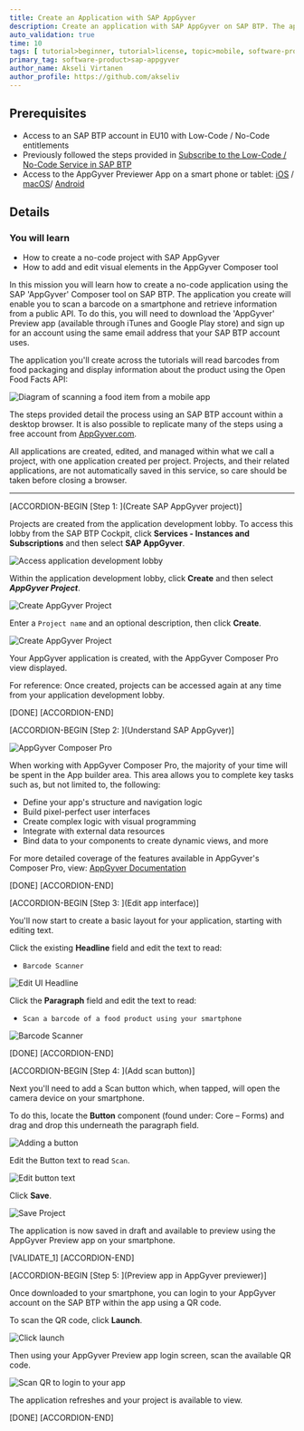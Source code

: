 ```yaml
---
title: Create an Application with SAP AppGyver
description: Create an application with SAP AppGyver on SAP BTP. The application, created in a browser, can be used with the AppGyver Previewer App to scan physical barcodes on food packaging to display calorific information.
auto_validation: true
time: 10
tags: [ tutorial>beginner, tutorial>license, topic>mobile, software-product>sap-business-technology-platform]
primary_tag: software-product>sap-appgyver
author_name: Akseli Virtanen
author_profile: https://github.com/akseliv
---
```


## Prerequisites
- Access to an SAP BTP account in EU10 with Low-Code / No-Code entitlements
- Previously followed the steps provided in [Subscribe to the Low-Code / No-Code Service in SAP BTP](appgyver-subscribe-service)
 - Access to the AppGyver Previewer App on a smart phone or tablet: [iOS](https://apps.apple.com/us/app/sap-appgyver-preview/id1585856868) / [macOS](https://downloads.appgyver.com/SAP_AppGyver_preview_v3.4.4.zip)/ [Android](https://play.google.com/store/apps/details?id=com.sap.appgyver.preview.release)


## Details
### You will learn
  - How to create a no-code project with SAP AppGyver
  - How to add and edit visual elements in the AppGyver Composer tool

  In this mission you will learn how to create a no-code application using the SAP 'AppGyver' Composer tool on SAP BTP. The application you create will enable you to scan a barcode on a smartphone and retrieve information from a public API. To do this, you will need to download the 'AppGyver' Preview app (available through iTunes and Google Play store) and sign up for an account using the same email address that your SAP BTP account uses.

  The application you'll create across the tutorials will read barcodes from food packaging and display information about the product using the Open Food Facts API:

![Diagram of scanning a food item from a mobile app](OpenFoodFactsDiagram.png)

  The steps provided detail the process using an SAP BTP account within a desktop browser. It is also possible to replicate many of the steps using a free account from [AppGyver.com](http://www.appgyver.com).

  All applications are created, edited, and managed within what we call a project, with one application created per project. Projects, and their related applications, are not automatically saved in this service, so care should be taken before closing a browser.

---

[ACCORDION-BEGIN [Step 1: ](Create SAP AppGyver project)]

Projects are created from the application development lobby. To access this lobby from the SAP BTP Cockpit, click **Services - Instances and Subscriptions** and then select **SAP AppGyver**.

![Access application development lobby](access_lobby.png)

Within the application development lobby, click **Create** and then select ***AppGyver Project***.

![Create AppGyver Project](Create_AppGyver_Project.png)

Enter a `Project name` and an optional description, then click **Create**.

![Create AppGyver Project](Projectname.png)

Your AppGyver application is created, with the AppGyver Composer Pro view displayed.

For reference: Once created, projects can be accessed again at any time from your application development lobby.

[DONE]
[ACCORDION-END]

[ACCORDION-BEGIN [Step 2: ](Understand SAP AppGyver)]

![AppGyver Composer Pro](composerPro.png)

When working with AppGyver Composer Pro, the majority of your time will be spent in the App builder area. This area allows you to complete key tasks such as, but not limited to, the following:

- Define your app's structure and navigation logic
- Build pixel-perfect user interfaces
- Create complex logic with visual programming
- Integrate with external data resources
- Bind data to your components to create dynamic views, and more

For more detailed coverage of the features available in AppGyver's Composer Pro, view: [AppGyver Documentation](https://docs.appgyver.com/)

[DONE]
[ACCORDION-END]


[ACCORDION-BEGIN [Step 3: ](Edit app interface)]

You'll now start to create a basic layout for your application, starting with editing text.

Click the existing **Headline** field and edit the text to read:

- `Barcode Scanner`

![Edit UI Headline](EditHeadline.png)

Click the **Paragraph** field and edit the text to read:

- `Scan a barcode of a food product using your smartphone`

![Barcode Scanner](BarcodeScanner.png)

[DONE]
[ACCORDION-END]

[ACCORDION-BEGIN [Step 4: ](Add scan button)]

Next you'll need to add a Scan button which, when tapped, will open the camera device on your smartphone.

To do this, locate the **Button** component (found under: Core – Forms) and drag and drop this underneath the paragraph field.

![Adding a button](AddButton.png)

Edit the Button text to read `Scan`.

![Edit button text](EditButtonText.png)

Click **Save**.

![Save Project](SaveProject.png)

The application is now saved in draft and available to preview using the AppGyver Preview app on your smartphone.

[VALIDATE_1]
[ACCORDION-END]

[ACCORDION-BEGIN [Step 5: ](Preview app in AppGyver previewer)]

Once downloaded to your smartphone, you can login to your AppGyver account on the SAP BTP within the app using a QR code.

To scan the QR code, click **Launch**.

![Click launch](Launch_Preview.png)

Then using your AppGyver Preview app login screen, scan the available QR code.

![Scan QR to login to your app](scanQR.png)

The application refreshes and your project is available to view.

[DONE]
[ACCORDION-END]
